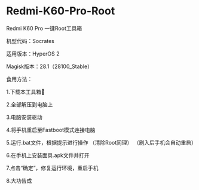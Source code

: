 # Redmi-K60-Pro-Root
Redmi K60 Pro 一键Root工具箱

机型代码：Socrates

适用版本：HyperOS 2

Magisk版本：28.1（28100_Stable）


食用方法：

1.下载本工具箱🧰

2.全部解压到电脑上

3.电脑安装驱动

4.将手机重启至Fastboot模式连接电脑

5.运行.bat文件，根据提示进行操作
（清除Root同理）
（刷入后手机会自动重启）

6.在手机上安装面具.apk文件并打开

7.点击“确定”，修复运行环境，重启手机

8.大功告成
